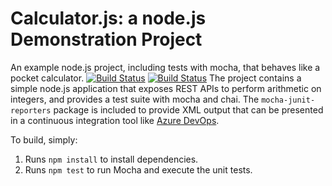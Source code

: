 Calculator.js: a node.js Demonstration Project
==============================================
An example node.js project, including tests with mocha, that behaves like
a pocket calculator.
[![Build Status](https://dev.azure.com/santohp288/Integrating%20External%20Source%20Control%20with%20Azure%20Pipelines/_apis/build/status/azurejana.calculator?branchName=master)](https://dev.azure.com/santohp288/Integrating%20External%20Source%20Control%20with%20Azure%20Pipelines/_build/latest?definitionId=13&branchName=master)
[![Build Status](https://dev.azure.com/pnsantosh459/Integrating%20External%20Source%20Control%20with%20Azure%20Pipelines/_apis/build/status/azurejana.calculator?branchName=refs%2Fpull%2F2%2Fmerge)](https://dev.azure.com/pnsantosh459/Integrating%20External%20Source%20Control%20with%20Azure%20Pipelines/_build/latest?definitionId=37&branchName=refs%2Fpull%2F2%2Fmerge)
The project contains a simple node.js application that exposes REST APIs
to perform arithmetic on integers, and provides a test suite with mocha
and chai.  The `mocha-junit-reporters` package is included to provide XML
output that can be presented in a continuous integration tool like
[Azure DevOps](https://azure.com/devops).

To build, simply:

1. Runs `npm install` to install dependencies.
2. Runs `npm test` to run Mocha and execute the unit tests.

